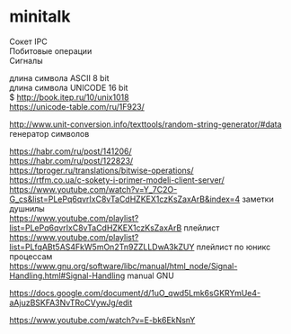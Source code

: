 # minitalk
Сокет IPC  
Побитовые операции  
Сигналы  
  
длина символа ASCII 8 bit  
длина символа UNICODE 16 bit  
$ http://book.itep.ru/10/unix1018  
https://unicode-table.com/ru/1F923/  

http://www.unit-conversion.info/texttools/random-string-generator/#data генератор символов

https://habr.com/ru/post/141206/  
https://habr.com/ru/post/122823/  
https://tproger.ru/translations/bitwise-operations/  
https://rtfm.co.ua/c-sokety-i-primer-modeli-client-server/  
https://www.youtube.com/watch?v=Y_7C2O-G_cs&list=PLePq6qvrIxC8vTaCdHZKEX1czKsZaxArB&index=4 заметки душнилы  
https://www.youtube.com/playlist?list=PLePq6qvrIxC8vTaCdHZKEX1czKsZaxArB плейлист  
https://www.youtube.com/playlist?list=PLfqABt5AS4FkW5mOn2Tn9ZZLLDwA3kZUY  плейлист по юникс процессам  
https://www.gnu.org/software/libc/manual/html_node/Signal-Handling.html#Signal-Handling manual GNU  
  
https://docs.google.com/document/d/1uO_qwd5Lmk6sGKRYmUe4-aAjuzBSKFA3NvTRoCVywJg/edit  
  
https://www.youtube.com/watch?v=E-bk6EkNsnY  


